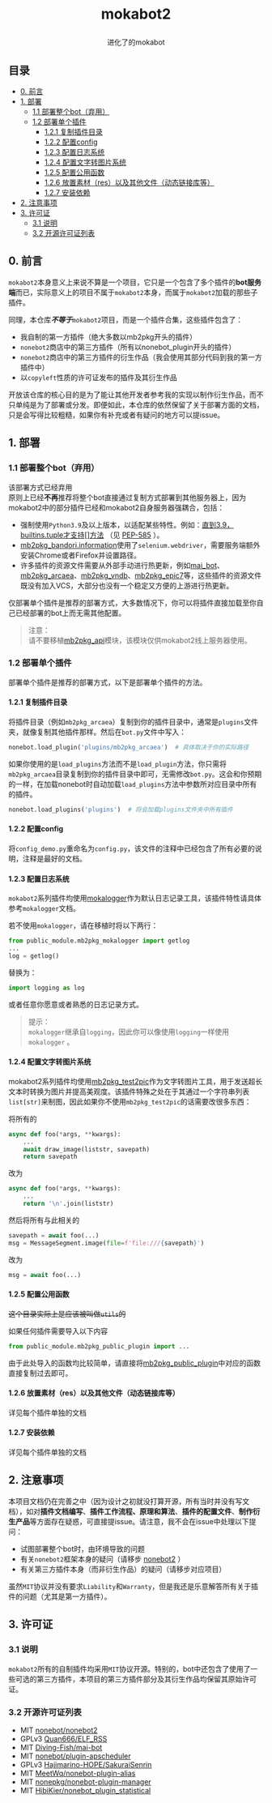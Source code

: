 # <p align="center">mokabot2
<p align="center">进化了的mokabot

## 目录

 * [0. 前言](#0-前言)
 * [1. 部署](#1-部署)
   * [1.1 部署整个bot（弃用）](#11-部署整个bot弃用)
   * [1.2 部署单个插件](#12-部署单个插件)
     * [1.2.1 复制插件目录](#121-复制插件目录)
     * [1.2.2 配置config](#122-配置config)
     * [1.2.3 配置日志系统](#123-配置日志系统)
     * [1.2.4 配置文字转图片系统](#124-配置文字转图片系统)
     * [1.2.5 配置公用函数](#125-配置公用函数)
     * [1.2.6 放置素材（res）以及其他文件（动态链接库等）](#126-放置素材res以及其他文件动态链接库等)
     * [1.2.7 安装依赖](#127-安装依赖)
 * [2. 注意事项](#2-注意事项)
 * [3. 许可证](#3-许可证)
   * [3.1 说明](#31-说明)
   * [3.2 开源许可证列表](#32-开源许可证列表)

## 0. 前言

`mokabot2`本身意义上来说不算是一个项目，它只是一个包含了多个插件的**bot服务端**而已，实际意义上的项目不属于`mokabot2`本身，而属于`mokabot2`加载的那些子插件。

同理，本仓库***不等于***`mokabot2`项目，而是一个插件合集，这些插件包含了：

 - 我自制的第一方插件（绝大多数以mb2pkg开头的插件）
 - `nonebot2`商店中的第三方插件（所有以nonebot_plugin开头的插件）
 - `nonebot2`商店中的第三方插件的衍生作品（我会使用其部分代码到我的第一方插件中）
 - 以`copyleft`性质的许可证发布的插件及其衍生作品

开放该仓库的核心目的是为了能让其他开发者参考我的实现以制作衍生作品，而不只单纯是为了部署或分发。即便如此，本仓库的依然保留了关于部署方面的文档，只是会写得比较粗糙，如果你有补充或者有疑问的地方可以提issue。

## 1. 部署

### 1.1 部署整个bot（弃用）

该部署方式已经弃用<br>
原则上已经**不再**推荐将整个bot直接通过复制方式部署到其他服务器上，因为mokabot2中的部分插件已经和mokabot2自身服务器强耦合，包括：

 - 强制使用`Python3.9`及以上版本，以适配某些特性。例如：[直到3.9，builtins.tuple才支持[]方法](https://docs.python.org/zh-cn/3/library/typing.html#typing.Tuple) （见 [PEP-585](https://www.python.org/dev/peps/pep-0585/#parameters-to-generics-are-available-at-runtime) ）。
 - [mb2pkg_bandori.information](plugins/mb2pkg_bandori/information.py)使用了`selenium.webdriver`，需要服务端额外安装Chrome或者Firefox并设置路径。
 - 许多插件的资源文件需要从外部手动进行热更新，例如[mai_bot](plugins/mai_bot/__init__.py)、[mb2pkg_arcaea](plugins/mb2pkg_arcaea/__init__.py)、[mb2pkg_vndb](plugins/mb2pkg_vndb/__init__.py)、[mb2pkg_epic7](plugins/mb2pkg_epic7/__init__.py)等，这些插件的资源文件既没有加入VCS，大部分也没有一个稳定又方便的上游进行热更新。

仅部署单个插件是推荐的部署方式，大多数情况下，你可以将插件直接加载至你自己已经部署的bot上而无需其他配置。

 > 注意：<br>
 请不要移植[mb2pkg_api](mb2pkg_api)模块，该模块仅供mokabot2线上服务器使用。

### 1.2 部署单个插件

部署单个插件是推荐的部署方式，以下是部署单个插件的方法。

#### 1.2.1 复制插件目录

将插件目录（例如`mb2pkg_arcaea`）复制到你的插件目录中，通常是`plugins`文件夹，就像复制其他插件那样。然后在`bot.py`文件中写入：
```python
nonebot.load_plugin('plugins/mb2pkg_arcaea')  # 具体取决于你的实际路径
```
如果你使用的是`load_plugins`方法而不是`load_plugin`方法，你只需将`mb2pkg_arcaea`目录复制到你的插件目录中即可，无需修改`bot.py`。这会和你预期的一样，在加载nonebot时自动加载`load_plugins`方法中参数所对应目录中所有的插件。
```python
nonebot.load_plugins('plugins')  # 将会加载plugins文件夹中所有插件
```

#### 1.2.2 配置config

将`config_demo.py`重命名为`config.py`，该文件的注释中已经包含了所有必要的说明，注释是最好的文档。

#### 1.2.3 配置日志系统

`mokabot2`系列插件均使用[mokalogger](public_module/mb2pkg_mokalogger/__init__.py)作为默认日志记录工具，该插件特性请具体参考`mokalogger`文档。

若不使用`mokalogger`，请在移植时将以下两行：
```python
from public_module.mb2pkg_mokalogger import getlog
...
log = getlog()
```
替换为：
```python
import logging as log
```
或者任意你愿意或者熟悉的日志记录方式。

 > 提示：<br>
 `mokalogger`继承自`logging`，因此你可以像使用`logging`一样使用`mokalogger`
。

#### 1.2.4 配置文字转图片系统

mokabot2系列插件均使用[mb2pkg_test2pic](public_module/mb2pkg_test2pic/__init__.py)作为文字转图片工具，用于发送超长文本时转换为图片并提高美观度。该插件特殊之处在于其通过一个字符串列表`list[str]`来制图，因此如果你不使用`mb2pkg_test2pic`的话需要改很多东西：

将所有的
```python
async def foo(*args, **kwargs):
    ...
    await draw_image(liststr, savepath)
    return savepath
```
改为
```python
async def foo(*args, **kwargs):
    ...
    return '\n'.join(liststr)
```
然后将所有与此相关的
```python
savepath = await foo(...)
msg = MessageSegment.image(file=f'file:///{savepath}')
```
改为
```python
msg = await foo(...)
```

#### 1.2.5 配置公用函数

~~这个目录实际上是应该被叫做`utils`的~~

如果任何插件需要导入以下内容
```python
from public_module.mb2pkg_public_plugin import ...
```
由于此处导入的函数均比较简单，请直接将[mb2pkg_public_plugin](public_module/mb2pkg_public_plugin/__init__.py)中对应的函数直接复制过去即可。

#### 1.2.6 放置素材（res）以及其他文件（动态链接库等）

详见每个插件单独的文档

#### 1.2.7 安装依赖

详见每个插件单独的文档

## 2. 注意事项

本项目文档仍在完善之中（因为设计之初就没打算开源，所有当时并没有写文档），如对**插件文档编写**、**插件工作流程、原理和算法**、**插件的配置文件**、**制作衍生产品**等方面存在疑惑，可直接提issue。请注意，我不会在issue中处理以下提问：

 - 试图部署整个bot时，由环境导致的问题
 - 有关`nonebot2`框架本身的疑问（请移步 [nonebot2](https://github.com/nonebot/nonebot2) ）
 - 有关第三方插件本身（而非衍生作品）的疑问（请移步对应项目）

虽然`MIT`协议并没有要求`Liability`和`Warranty`，但是我还是乐意解答所有关于插件的问题（尤其是第一方插件）。

## 3. 许可证

### 3.1 说明

`mokabot2`所有的自制插件均采用`MIT`协议开源。特别的，bot中还包含了使用了一些可选的第三方插件，本项目的第三方插件部分及其衍生作品均保留其原始许可证。
### 3.2 开源许可证列表

 - MIT  [nonebot/nonebot2](https://github.com/nonebot/nonebot2) <br>
 - GPLv3  [Quan666/ELF_RSS](https://github.com/Quan666/ELF_RSS) <br>
 - MIT  [Diving-Fish/mai-bot](https://github.com/Diving-Fish/mai-bot) <br>
 - MIT  [nonebot/plugin-apscheduler](https://github.com/nonebot/plugin-apscheduler)  <br>
 - GPLv3  [Hajimarino-HOPE/SakuraiSenrin](https://github.com/Hajimarino-HOPE/SakuraiSenrin)  <br>
 - MIT  [MeetWq/nonebot-plugin-alias](https://github.com/MeetWq/nonebot-plugin-alias)  <br>
 - MIT  [nonepkg/nonebot-plugin-manager](https://github.com/nonepkg/nonebot-plugin-manager)  <br>
 - MIT  [HibiKier/nonebot_plugin_statistical](https://github.com/HibiKier/nonebot_plugin_statistical)  <br>
